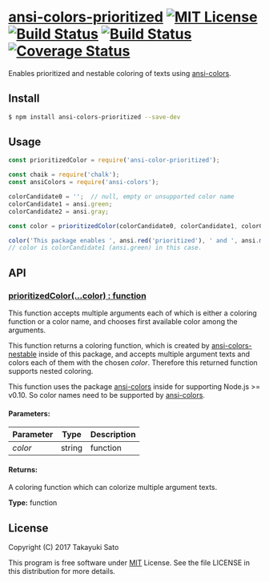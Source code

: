 # [ansi-colors-prioritized][repo-url] [![MIT License][mit-img]][mit-url] [![Build Status][travis-img]][travis-url] [![Build Status][appveyor-img]][appveyor-url] [![Coverage Status][coverage-img]][coverage-url]


Enables prioritized and nestable coloring of texts using [ansi-colors][ansi-colors-url].


## Install

```sh
$ npm install ansi-colors-prioritized --save-dev
```


## Usage

```js
const prioritizedColor = require('ansi-color-prioritized');

const chaik = require('chalk');
const ansiColors = require('ansi-colors');

colorCandidate0 = '';  // null, empty or unsupported color name
colorCandidate1 = ansi.green;
colorCandidate2 = ansi.gray;

const color = prioritizedColor(colorCandidate0, colorCandidate1, colorCandidate2);

color('This package enables ', ansi.red('prioritized'), ' and ', ansi.magenta('nested'), ' coloring.');
// color is colorCandidate1 (ansi.green) in this case.
```


## API

### <u>prioritizedColor(...color) : function</u>

This function accepts multiple arguments each of which is either a coloring function or a color name, and chooses first available color among the arguments.

This function returns a coloring function, which is created by [ansi-colors-nestable][ansi-colors-nestable-url] inside of this package, and accepts multiple argument texts and colors each of them with the chosen *color*. Therefore this returned function supports nested coloring.

This function uses the package [ansi-colors][ansi-colors-url] inside for supporting Node.js >= v0.10.
So color names need to be supported by [ansi-colors][ansi-colors-url].


#### Parameters:

| Parameter | Type            | Description                     |
|:----------|:---------------:|:--------------------------------|
| *color*   | string|function | color name or coloring function |

#### Returns:

A coloring function which can colorize multiple argument texts.

**Type:** function


## License

Copyright (C) 2017 Takayuki Sato

This program is free software under [MIT][mit-url] License.
See the file LICENSE in this distribution for more details.


[repo-url]: https://github.com/sttk/ansi-colors-prioritized/
[npm-img]: https://img.shields.io/badge/npm-v0.1.0-blue.svg
[npm-url]: https://www.npmjs.org/package/ansi-colors-prioritized/
[mit-img]: https://img.shields.io/badge/license-MIT-green.svg
[mit-url]: https://opensource.org/licenses.MIT
[travis-img]: https://travis-ci.org/sttk/ansi-colors-prioritized.svg?branch=master
[travis-url]: https://travis-ci.org/sttk/ansi-colors-prioritized
[appveyor-img]: https://ci.appveyor.com/api/projects/status/github/sttk/ansi-colors-prioritized?branch=master&svg=true
[appveyor-url]: https://ci.appveyor.com/project/sttk/ansi-colors-prioritized
[coverage-img]: https://coveralls.io/repos/github/sttk/ansi-colors-prioritized/badge.svg?branch=master
[coverage-url]: https://coveralls.io/github/sttk/ansi-colors-prioritized?branch=master
[ansi-colors-url]: https://www.npmjs.com/package/ansi-colors
[ansi-colors-nestable-url]: https://github.com/sttk/ansi-colors-nestable/
